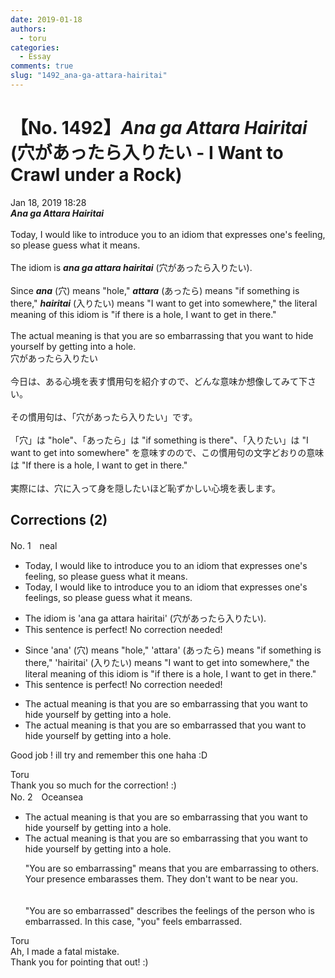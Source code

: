 ```yaml
---
date: 2019-01-18
authors:
  - toru
categories:
  - Essay
comments: true
slug: "1492_ana-ga-attara-hairitai"
---
```


# 【No. 1492】<strong><em>Ana ga Attara Hairitai</em></strong> (穴があったら入りたい - I Want to Crawl under a Rock)
<div class="date">Jan 18, 2019 18:28</div>
<div id="post"><div id="body_show_ori">
<strong><em>Ana ga Attara Hairitai</em></strong><br/><br/>Today, I would like to introduce you to an idiom that expresses one's feeling, so please guess what it means.<br/><br/>The idiom is <strong><em>ana ga attara hairitai</em></strong> (穴があったら入りたい).<br/><br/>Since <strong><em>ana</em></strong> (穴) means "hole," <strong><em>attara</em></strong> (あったら) means "if something is there," <strong><em>hairitai</em></strong> (入りたい) means "I want to get into somewhere," the literal meaning of this idiom is "if there is a hole, I want to get in there."<br/><br/>The actual meaning is that you are so embarrassing that you want to hide yourself by getting into a hole.
</div></div>

<!-- more -->

<div id="post_ja"><div id="body_show_mo">
穴があったら入りたい<br/><br/>今日は、ある心境を表す慣用句を紹介すので、どんな意味か想像してみて下さい。<br/><br/>その慣用句は、「穴があったら入りたい」です。<br/><br/>「穴」は "hole"、「あったら」は "if something is there"、「入りたい」は "I want to get into somewhere" を意味すのので、この慣用句の文字どおりの意味は "If there is a hole, I want to get in there."<br/><br/>実際には、穴に入って身を隠したいほど恥ずかしい心境を表します。
</div></div>

## Corrections (2)
<div id="block"><div class="first_name"> No. 1　<span class="just_name">neal</span></div><div id="block2">
<ul class="correction_field">
<li class="incorrect">Today, I would like to introduce you to an idiom that expresses one's feeling, so please guess what it means.</li>
<li class="corrected correct">
Today, I would like to introduce you to an idiom that expresses one's <span class="f_red">feelings</span>, so please guess what it means.
</li>
</ul>
<ul class="correction_field">
<li class="incorrect">The idiom is 'ana ga attara hairitai' (穴があったら入りたい).</li>
<li class="corrected perfect">This sentence is perfect! No correction needed!</li>
</ul>
<ul class="correction_field">
<li class="incorrect">Since 'ana' (穴) means "hole," 'attara' (あったら) means "if something is there," 'hairitai' (入りたい) means "I want to get into somewhere," the literal meaning of this idiom is "if there is a hole, I want to get in there."</li>
<li class="corrected perfect">This sentence is perfect! No correction needed!</li>
</ul>
<ul class="correction_field">
<li class="incorrect">The actual meaning is that you are so embarrassing that you want to hide yourself by getting into a hole.</li>
<li class="corrected correct">
The actual meaning is that you are so <span class="f_red">embarrassed </span>that you want to hide yourself by getting into a hole.
</li>
</ul>
<p class="comment_small">
 Good job !  ill try and remember this one haha :D
</p>

</div><div class="name"><span class="just_name">Toru</span><br>
Thank you so much for the correction! :)
</div>
</div>
<div id="block"><div class="first_name"> No. 2　<span class="just_name">Oceansea</span></div><div id="block2">
<ul class="correction_field">
<li class="incorrect">The actual meaning is that you are so embarrassing that you want to hide yourself by getting into a hole.</li>
<li class="corrected correct">
The actual meaning is that you are so embarrassing that you want to hide yourself by getting into a hole.
<p class="correction_comment">"You are so embarrassing" means that you are embarrassing to others. Your presence embarasses them. They don't want to be near you.<br/><br/><br/>"You are so embarrassed" describes the feelings of the person who is embarrassed. In this case, "you" feels embarrassed.</p>
</li>
</ul>
</div><div class="name"><span class="just_name">Toru</span><br>
Ah, I made a fatal mistake.<br/>Thank you for pointing that out! :)
</div>
</div>
